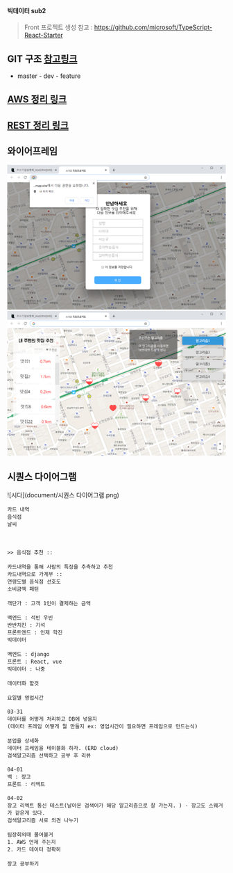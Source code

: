#### 빅데이터 sub2

> Front 프로젝트 생성 참고 : https://github.com/microsoft/TypeScript-React-Starter

## GIT 구조 [참고링크](https://gmlwjd9405.github.io/2018/05/11/types-of-git-branch.html)
- master - dev - feature

## [AWS 정리 링크](document/AWS_.md)
## [REST 정리 링크](document/rest_api.md)


## 와이어프레임
![와프1](./document/특화_와이어프레임1.png)
![와프2](./document/특화_와이어프레임2.png)

## 시퀀스 다이어그램
![시다](document/시퀀스 다이어그램.png)




```
카드 내역
음식점
날씨



>> 음식점 추천 :: 

카드내역을 통해 사람의 특징을 추측하고 추천
카드내역으로 가계부 :: 
연령도별 음식점 선호도
소비금액 패턴

객단가 : 고객 1인이 결제하는 금액

백엔드 : 석빈 우빈
반반치킨 : 기석
프론트엔드 : 인제 학진
빅데이터

백엔드 : django
프론트 : React, vue
빅데이터 : 나중

데이터화 할것

요일별 영업시간

03-31
데이터를 어떻게 처리하고 DB에 넣을지
(데이터 프레임 어떻게 뭘 만들지 ex: 영업시간이 필요하면 프레임으로 만드는식)

분업을 상세화
데이터 프레임을 테이블화 하자. (ERD cloud)
검색알고리즘 선택하고 공부 후 리뷰 

04-01
백 : 장고
프론트 : 리엑트

04-02
장고 리엑트 통신 테스트(날아온 검색어가 해당 알고리즘으로 잘 가는지. ) - 장고도 스웨거가 같은게 있다.
검색알고리즘 서로 의견 나누기

팀장회의때 물어볼거
1. AWS 언제 주는지
2. 카드 데이터 정확히 

장고 공부하기


```
